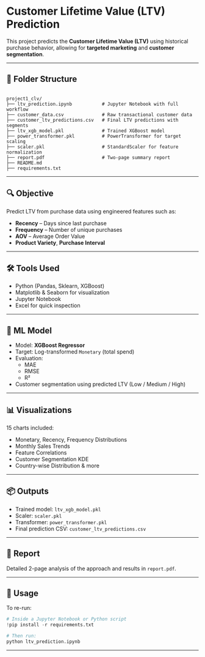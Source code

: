 # Customer Lifetime Value (LTV) Prediction

This project predicts the **Customer Lifetime Value (LTV)** using historical purchase behavior, allowing for **targeted marketing** and **customer segmentation**.

---

## 📁 Folder Structure

```

project1_clv/
├── ltv_prediction.ipynb           # Jupyter Notebook with full workflow
├── customer_data.csv              # Raw transactional customer data
├── customer_ltv_predictions.csv   # Final LTV predictions with segments
├── ltv_xgb_model.pkl              # Trained XGBoost model
├── power_transformer.pkl          # PowerTransformer for target scaling
├── scaler.pkl                     # StandardScaler for feature normalization
├── report.pdf                     # Two-page summary report
├── README.md 
├── requirements.txt 
````

---

## 🔍 Objective

Predict LTV from purchase data using engineered features such as:

- **Recency** – Days since last purchase
- **Frequency** – Number of unique purchases
- **AOV** – Average Order Value
- **Product Variety**, **Purchase Interval**

---

## 🛠 Tools Used

- Python (Pandas, Sklearn, XGBoost)
- Matplotlib & Seaborn for visualization
- Jupyter Notebook
- Excel for quick inspection

---

## 🧠 ML Model

- Model: **XGBoost Regressor**
- Target: Log-transformed `Monetary` (total spend)
- Evaluation:
  - MAE
  - RMSE
  - R²
- Customer segmentation using predicted LTV (Low / Medium / High)

---

## 📊 Visualizations

15 charts included:
- Monetary, Recency, Frequency Distributions
- Monthly Sales Trends
- Feature Correlations
- Customer Segmentation KDE
- Country-wise Distribution & more

---

## 📦 Outputs

- Trained model: `ltv_xgb_model.pkl`
- Scaler: `scaler.pkl`
- Transformer: `power_transformer.pkl`
- Final prediction CSV: `customer_ltv_predictions.csv`

---

## 📑 Report

Detailed 2-page analysis of the approach and results in `report.pdf`.

---

## 📌 Usage

To re-run:

```python
# Inside a Jupyter Notebook or Python script
!pip install -r requirements.txt

# Then run:
python ltv_prediction.ipynb
````

---
